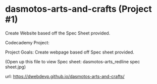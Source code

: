 # dasmotos-arts-and-crafts (Project #1)
Create Website based off the Spec Sheet provided.

Codecademy Project:

Project Goals: 
Create webpage based off Spec sheet provided.

(Open up this file to view Spec sheet: dasmotos-arts_redline spec sheet.jpg)

url: https://dwebdevp.github.io/dasmotos-arts-and-crafts/

